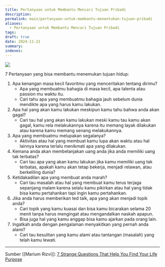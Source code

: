 ```yaml
---
title: Pertanyaan untuk Membantu Mencari Tujuan Pribadi
description: 
permalink: main/pertanyaan-untuk-membantu-menentukan-tujuan-pribadi
aliases:
  - Pertanyaan untuk Membantu Mencari Tujuan Pribadi
tags: 
draft: true
date: 2024-11-21
summary: 
indexes:
---
```

![](https://miro.medium.com/v2/resize:fit:720/format:webp/1*QHku8igUwXvG2onhOepgDg.jpeg)

7 Pertanyaan yang bisa membantu menemukan tujuan hidup:
1. Apa kenangan masa kecil favoritmu yang menceritakan tentang dirimu?
	- Apa yang membuatmu bahagia di masa kecil, apa talenta atau passion mu waktu itu.
	- Cari tahu apa yang membuatmu bahagia jauh sebelum dunia mendikte apa yang harus kamu lakukan.
2. Apa hal yang akan kamu lakukan meskipun kamu tahu bahwa anda akan gagal?
	- Cari tau hal yang akan kamu lakukan meski kamu tau kamu akan gagal, kamu rela melakukannya karena itu memang layak dilakukan atau karena kamu memang senang melakukannya.
3. Apa yang membuatmu melupakan segalanya?
	- Aktivitas atau hal yang membuat kamu lupa akan waktu atau hal lainnya karena terlalu menikmati apa yang dilakukan.
4. Kemana anda akan membelanjakan uang anda jika anda memiliki uang tak terbatas?
	- Cari tau apa yang akan kamu lakukan jika kamu memiliki uang tak terbatas, apakah kamu akan tetap bekerja, menjadi relawan, atau berkeliling dunia?
5. Ketidakadilan apa yang membuat anda marah?
	- Cari tau masalah atau hal yang membuat kamu terus terjaga sepanjang malam karena selalu kamu pikirkan atau hal yang tidak bisa kamu pertahankan tapi ingin kamu pertahankan.
6. Jika anda harus memberikan ted talk, apa yang akan menjadi topik anda?
	- Cari topik yang kamu kuasai dan bisa kamu bicarakan selama 20 menit tanpa harus mengingat atau mengandalkan naskah apapun.
	- Bisa juga hal yang kamu anggap bisa kamu ajarkan pada orang lain.
7. Ingatkah anda dengan pengalaman menyakitkan yang pernah anda alami?
	- Cari tau kesulitan yang kamu alami atau tantangan (masalah) yang telah kamu lewati.





---
Sumber  [[Marium Rizvi]]: [7 Strange Questions That Help You Find Your Life Purpose](https://imariumm.medium.com/7-strange-questions-that-help-you-find-your-life-purpose-133dbcf7f1d7)